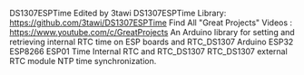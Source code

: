 DS1307ESPTime Edited by 3tawi
DS1307ESPTime Library: https://github.com/3tawi/DS1307ESPTime
Find All "Great Projects" Videos : https://www.youtube.com/c/GreatProjects
An Arduino library for setting and retrieving internal RTC time on ESP boards and RTC_DS1307
Arduino ESP32 ESP8266 ESP01 Time Internal RTC and RTC_DS1307
RTC_DS1307
external RTC module 
NTP time synchronization.
